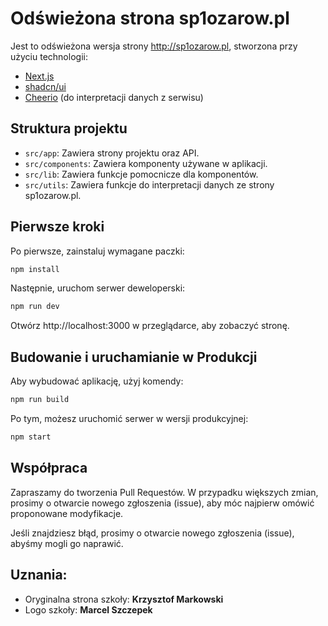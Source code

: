 # Odświeżona strona sp1ozarow.pl

Jest to odświeżona wersja strony http://sp1ozarow.pl, stworzona przy użyciu technologii:

- [Next.js](https://nextjs.org/)
- [shadcn/ui](https://ui.shadcn.com/)
- [Cheerio](https://cheerio.js.org/) (do interpretacji danych z serwisu)

## Struktura projektu

- `src/app`: Zawiera strony projektu oraz API.
- `src/components`: Zawiera komponenty używane w aplikacji.
- `src/lib`: Zawiera funkcje pomocnicze dla komponentów.
- `src/utils`: Zawiera funkcje do interpretacji danych ze strony sp1ozarow.pl.

## Pierwsze kroki

Po pierwsze, zainstaluj wymagane paczki:

```sh
npm install
```

Następnie, uruchom serwer deweloperski:

```js
npm run dev
```

Otwórz http://localhost:3000 w przeglądarce, aby zobaczyć stronę.

## Budowanie i uruchamianie w Produkcji

Aby wybudować aplikację, użyj komendy:

```js
npm run build
```

Po tym, możesz uruchomić serwer w wersji produkcyjnej:

```js
npm start
```

## Współpraca
Zapraszamy do tworzenia Pull Requestów. W przypadku większych zmian, prosimy o otwarcie nowego zgłoszenia (issue), aby móc najpierw omówić proponowane modyfikacje.

Jeśli znajdziesz błąd, prosimy o otwarcie nowego zgłoszenia (issue), abyśmy mogli go naprawić.

## Uznania:
- Oryginalna strona szkoły: **Krzysztof Markowski**
- Logo szkoły: **Marcel Szczepek**